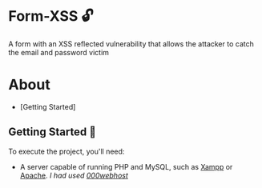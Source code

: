 # Form-XSS 🔓

A form with an XSS reflected vulnerability that allows the attacker to catch the email and password victim

About
=========
* [Getting Started]

## Getting Started 🏁
To execute the project, you'll need:
 * A server capable of running PHP and MySQL, such as [Xampp](https://www.apachefriends.org/index.html) or [Apache](https://httpd.apache.org/download.cgi). *I had used [000webhost](https://www.000webhost.com/)*
